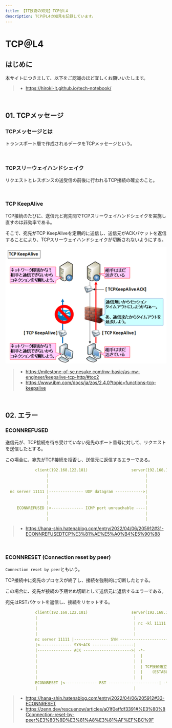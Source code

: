 ```yaml
---
title: 【IT技術の知見】TCP＠L4
description: TCP＠L4の知見を記録しています。
---
```


# TCP＠L4

## はじめに

本サイトにつきまして、以下をご認識のほど宜しくお願いいたします。

> - https://hiroki-it.github.io/tech-notebook/

<br>

## 01. TCPメッセージ

### TCPメッセージとは

トランスポート層で作成されるデータをTCPメッセージという。

<br>

### TCPスリーウェイハンドシェイク

リクエストとレスポンスの送受信の前後に行われるTCP接続の確立のこと。

<br>

### TCP KeepAlive

TCP接続のたびに、送信元と宛先間でTCPスリーウェイハンドシェイクを実施し直すのは非効率である。

そこで、宛先がTCP KeepAliveを定期的に送信し、送信元がACKパケットを返信することにより、TCPスリーウェイハンドシェイクが切断されないようにする。

![tcp-keepalive](https://raw.githubusercontent.com/hiroki-it/tech-notebook-images/master/images/tcp-keepalive.png)

> - https://milestone-of-se.nesuke.com/nw-basic/as-nw-engineer/keepalive-tcp-http/#toc2
> - https://www.ibm.com/docs/ja/zos/2.4.0?topic=functions-tcp-keepalive

<br>

## 02. エラー

### ECONNREFUSED

送信元が、TCP接続を待ち受けていない宛先のポート番号に対して、リクエストを送信したとする。

この場合に、宛先がTCP接続を拒否し、送信元に返信するエラーである。

<!-- prettier-ignore-start -->

```yaml
             client(192.168.122.181)                   server(192.168.122.216)
                  |                                          |
                  |                                          |
                  |                                          |
  nc server 11111 |--------------- UDP datagram ------------>|
                  |                                          |
                  |                                          |
     ECONNREFUSED |<-------------- ICMP port unreachable ----|
                  |                                          |
                  |                                          |
```

<!-- prettier-ignore-end -->

> - https://hana-shin.hatenablog.com/entry/2022/04/06/205912#31-ECONNREFUSEDTCP%E3%81%AE%E5%A0%B4%E5%90%88

<br>

### ECONNRESET (Connection reset by peer)

`Connection reset by peer`ともいう。

TCP接続中に宛先のプロセスが終了し、接続を強制的に切断したとする。

この場合に、宛先が接続の予期せぬ切断として送信元に返信するエラーである。

宛先はRSTパケットを返信し、接続をリセットする。

<!-- prettier-ignore-start -->

```yaml
             client(192.168.122.181)                   server(192.168.122.216)
             |                                          |
             |                                          | nc -kl 11111
             |                                          |
             |                                          |
             nc server 11111 |--------------- SYN --------------------->|
             |<-------------- SYN+ACK ------------------|
             |--------------- ACK --------------------->| -*-
             |                                          |  |
             |                                          |  |
             |                                          |  | TCP接続確立状態
             |                                          |  |    (ESTABLISHED状態)
             |                                          |  |
             ECONNRESET |<-------------- RST ----------------------| -*-
             |                                          |
```

<!-- prettier-ignore-end -->

> - https://hana-shin.hatenablog.com/entry/2022/04/06/205912#33-ECONNRESET
> - https://zenn.dev/rescuenow/articles/a01f0effdf3391#%E3%80%8Cconnection-reset-by-peer%E3%80%8D%E3%81%A8%E3%81%AF%EF%BC%9F

<br>

